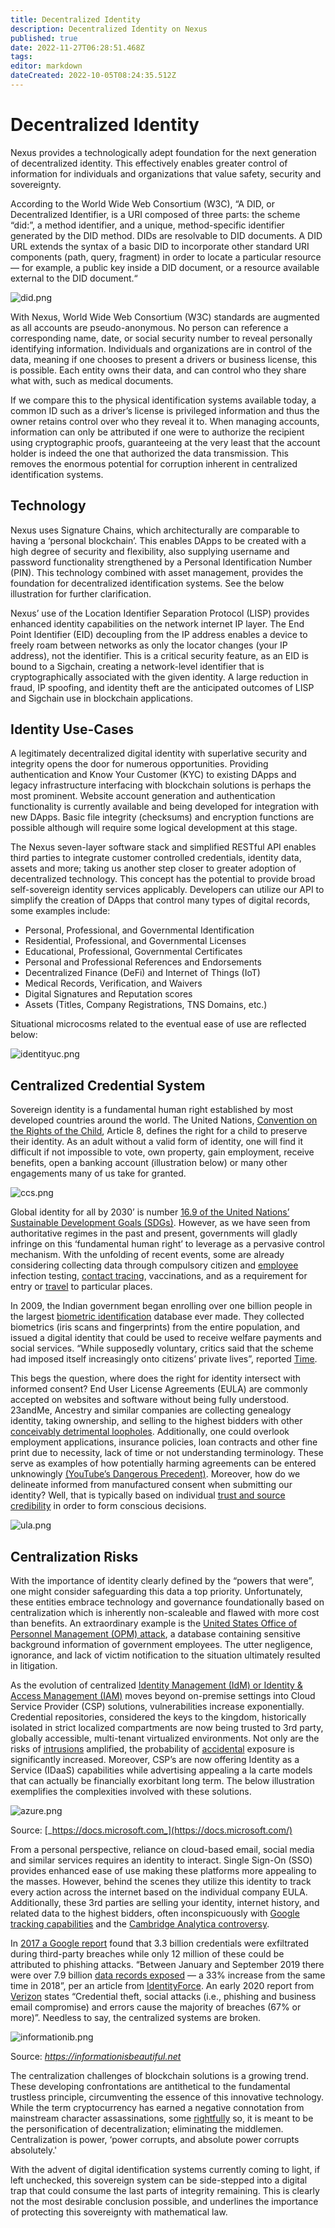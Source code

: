 ```yaml
---
title: Decentralized Identity
description: Decentralized Identity on Nexus
published: true
date: 2022-11-27T06:28:51.468Z
tags: 
editor: markdown
dateCreated: 2022-10-05T08:24:35.512Z
---
```


# Decentralized Identity


Nexus provides a technologically adept foundation for the next generation of decentralized identity. This effectively enables greater control of information for individuals and organizations that value safety, security and sovereignty.

According to the World Wide Web Consortium (W3C), “A DID, or Decentralized Identifier, is a URI composed of three parts: the scheme “did:”, a method identifier, and a unique, method-specific identifier generated by the DID method. DIDs are resolvable to DID documents. A DID URL extends the syntax of a basic DID to incorporate other standard URI components (path, query, fragment) in order to locate a particular resource — for example, a public key inside a DID document, or a resource available external to the DID document.“

![did.png](/did.png)

With Nexus, World Wide Web Consortium (W3C) standards are augmented as all accounts are pseudo-anonymous. No person can reference a corresponding name, date, or social security number to reveal personally identifying information. Individuals and organizations are in control of the data, meaning if one chooses to present a drivers or business license, this is possible. Each entity owns their data, and can control who they share what with, such as medical documents.

If we compare this to the physical identification systems available today, a common ID such as a driver’s license is privileged information and thus the owner retains control over who they reveal it to. When managing accounts, information can only be attributed if one were to authorize the recipient using cryptographic proofs, guaranteeing at the very least that the account holder is indeed the one that authorized the data transmission. This removes the enormous potential for corruption inherent in centralized identification systems.

## Technology

Nexus uses Signature Chains, which architecturally are comparable to having a ‘personal blockchain’. This enables DApps to be created with a high degree of security and flexibility, also supplying username and password functionality strengthened by a Personal Identification Number (PIN). This technology combined with asset management, provides the foundation for decentralized identification systems. See the below illustration for further clarification.

Nexus’ use of the Location Identifier Separation Protocol (LISP) provides enhanced identity capabilities on the network internet IP layer. The End Point Identifier (EID) decoupling from the IP address enables a device to freely roam between networks as only the locator changes (your IP address), not the identifier. This is a critical security feature, as an EID is bound to a Sigchain, creating a network-level identifier that is cryptographically associated with the given identity. A large reduction in fraud, IP spoofing, and identity theft are the anticipated outcomes of LISP and Sigchain use in blockchain applications.

## Identity Use-Cases

A legitimately decentralized digital identity with superlative security and integrity opens the door for numerous opportunities. Providing authentication and Know Your Customer (KYC) to existing DApps and legacy infrastructure interfacing with blockchain solutions is perhaps the most prominent. Website account generation and authentication functionality is currently available and being developed for integration with new DApps. Basic file integrity (checksums) and encryption functions are possible although will require some logical development at this stage.

The Nexus seven-layer software stack and simplified RESTful API enables third parties to integrate customer controlled credentials, identity data, assets and more; taking us another step closer to greater adoption of decentralized technology. This concept has the potential to provide broad self-sovereign identity services applicably. Developers can utilize our API to simplify the creation of DApps that control many types of digital records, some examples include:

* Personal, Professional, and Governmental Identification
* Residential, Professional, and Governmental Licenses
* Educational, Professional, Governmental Certificates
* Personal and Professional References and Endorsements
* Decentralized Finance (DeFi) and Internet of Things (IoT)
* Medical Records, Verification, and Waivers
* Digital Signatures and Reputation scores
* Assets (Titles, Company Registrations, TNS Domains, etc.)

Situational microcosms related to the eventual ease of use are reflected below:

![identityuc.png](/identityuc.png)

## Centralized Credential System

Sovereign identity is a fundamental human right established by most developed countries around the world. The United Nations, [Convention on the Rights of the Child](https://www.unicef.org/child-rights-convention/convention-text), Article 8, defines the right for a child to preserve their identity. As an adult without a valid form of identity, one will find it difficult if not impossible to vote, own property, gain employment, receive benefits, open a banking account (illustration below) or many other engagements many of us take for granted.

![ccs.png](/ccs.png)


Global identity for all by 2030’ is number [16.9 of the United Nations’ Sustainable Development Goals (SDGs)](https://www.un.org/sustainabledevelopment/peace-justice/). However, as we have seen from authoritative regimes in the past and present, governments will gladly infringe on this ‘fundamental human right’ to leverage as a pervasive control mechanism. With the unfolding of recent events, some are already considering collecting data through compulsory citizen and [employee](https://www.eeoc.gov/wysk/what-you-should-know-about-covid-19-and-ada-rehabilitation-act-and-other-eeo-laws?mod=article\_inline) infection testing, [contact tracing](https://www.jurist.org/commentary/2020/04/theo-wilson-compulsory-contact-tracing/), vaccinations, and as a requirement for entry or [travel](https://www.npr.org/sections/coronavirus-live-updates/2020/04/15/834999076/emirates-airlines-begins-conducting-rapid-covid-19-tests-for-boarding-passengers) to particular places.

In 2009, the Indian government began enrolling over one billion people in the largest [biometric identification](https://time.com/5409604/india-aadhaar-supreme-court/) database ever made. They collected biometrics (iris scans and fingerprints) from the entire population, and issued a digital identity that could be used to receive welfare payments and social services. “While supposedly voluntary, critics said that the scheme had imposed itself increasingly onto citizens’ private lives”, reported [Time](https://time.com/5409604/india-aadhaar-supreme-court/).

This begs the question, where does the right for identity intersect with informed consent? End User License Agreements (EULA) are commonly accepted on websites and software without being fully understood. 23andMe, Ancestry and similar companies are collecting genealogy identity, taking ownership, and selling to the highest bidders with other [conceivably detrimental loopholes](https://youtu.be/PXLHdNlU3F8). Additionally, one could overlook employment applications, insurance policies, loan contracts and other fine print due to necessity, lack of time or not understanding terminology. These serve as examples of how potentially harming agreements can be entered unknowingly [(YouTube’s Dangerous Precedent)](https://townhall.com/columnists/vijayjayaraj/2020/04/26/youtubes-policy-on-covid19-and-climate-change-sets-dangerous-precedent-n2567584). Moreover, how do we delineate informed from manufactured consent when submitting our identity? Well, that is typically based on individual [trust and source credibility](https://tech.nexus.io/trust) in order to form conscious decisions.

![ula.png](/ula.png)

## Centralization Risks

With the importance of identity clearly defined by the “powers that were”, one might consider safeguarding this data a top priority. Unfortunately, these entities embrace technology and governance foundationally based on centralization which is inherently non-scaleable and flawed with more cost than benefits. An extraordinary example is the [United States Office of Personnel Management (OPM) attack](https://www.csoonline.com/article/3318238/the-opm-hack-explained-bad-security-practices-meet-chinas-captain-america.html), a database containing sensitive background information of government employees. The utter negligence, ignorance, and lack of victim notification to the situation ultimately resulted in litigation.

As the evolution of centralized [Identity Management (IdM) or Identity & Access Management (IAM)](https://www.csoonline.com/article/2120384/what-is-iam-identity-and-access-management-explained.html) moves beyond on-premise settings into Cloud Service Provider (CSP) solutions, vulnerabilities increase exponentially. Credential repositories, considered the keys to the kingdom, historically isolated in strict localized compartments are now being trusted to 3rd party, globally accessible, multi-tenant virtualized environments. Not only are the risks of [intrusions](https://www.secsignal.org/en/news/how-i-hacked-a-whole-ec2-network-during-a-penetration-test/) amplified, the probability of [accidental](https://www.arnnet.com.au/article/670469/microsoft-misconfiguration-exposed-250m-users-data/) exposure is significantly increased. Moreover, CSP’s are now offering Identity as a Service (IDaaS) capabilities while advertising appealing a la carte models that can actually be financially exorbitant long term. The below illustration exemplifies the complexities involved with these solutions.

![azure.png](/azure.png)


Source: [_https://docs.microsoft.com_](https://docs.microsoft.com/)

From a personal perspective, reliance on cloud-based email, social media and similar services requires an identity to interact. Single Sign-On (SSO) provides enhanced ease of use making these platforms more appealing to the masses. However, behind the scenes they utilize this identity to track every action across the internet based on the individual company EULA. Additionally, these 3rd parties are selling your identity, internet history, and related data to the highest bidders, often inconspicuously with [Google tracking capabilities](https://www.wired.com/story/google-tracks-you-privacy/) and the [Cambridge Analytica controversy](https://arstechnica.com/tech-policy/2018/03/facebooks-cambridge-analytica-scandal-explained/).

In [2017 a Google report](https://mashable.com/2017/11/13/google-releases-year-long-password-security-study/#Har9jWiUaOqi) found that 3.3 billion credentials were exfiltrated during third-party breaches while only 12 million of these could be attributed to phishing attacks. “Between January and September 2019 there were over 7.9 billion [data records exposed](https://pages.riskbasedsecurity.com/hubfs/Reports/2019/Data%20Breach%20QuickView%20Report%202019%20Q3%20Trends.pdf) — a 33% increase from the same time in 2018”, per an article from [IdentityForce](https://www.identityforce.com/blog/2020-data-breaches). An early 2020 report from [Verizon](https://enterprise.verizon.com/resources/executivebriefs/2020-dbir-executive-brief.pdf) states “Credential theft, social attacks (i.e., phishing and business email compromise) and errors cause the majority of breaches (67% or more)”. Needless to say, the centralized systems are broken.


![informationib.png](/informationib.png)


Source: [_https://informationisbeautiful.net_](https://informationisbeautiful.net/)

The centralization challenges of blockchain solutions is a growing trend. These developing confrontations are antithetical to the fundamental trustless principle, circumventing the essence of this innovative technology. While the term cryptocurrency has earned a negative connotation from mainstream character assassinations, some [rightfully](https://digitalguardian.com/blog/history-ransomware-attacks-biggest-and-worst-ransomware-attacks-all-time) so, it is meant to be the personification of decentralization; eliminating the middlemen. Centralization is power, ‘power corrupts, and absolute power corrupts absolutely.'

With the advent of digital identification systems currently coming to light, if left unchecked, this sovereign system can be side-stepped into a digital trap that could consume the last parts of integrity remaining. This is clearly not the most desirable conclusion possible, and underlines the importance of protecting this sovereignty with mathematical law.